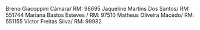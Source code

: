 Breno Giacoppini Câmara/ RM: 98695
Jaqueline Martins Dos Santos/ RM: 551744
Mariana Bastos Esteves / RM: 97510
Matheus Oliveira Macedo/ RM: 551155
Victor Freitas Silva/ RM: 99982
